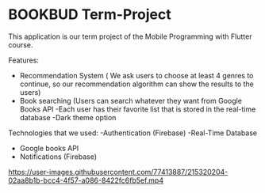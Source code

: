 # BOOKBUD Term-Project

This application is our term project of the Mobile Programming with Flutter course.

Features:
- Recommendation System ( We ask users to choose at least 4 genres to continue, so our recommendation algorithm can show the results to the users)
- Book searching (Users can search whatever they want from Google Books API
-Each user has their favorite list that is stored in the real-time database
-Dark theme option

Technologies that we used:
-Authentication (Firebase)
-Real-Time Database
- Google books API
- Notifications (Firebase)

https://user-images.githubusercontent.com/77413887/215320204-02aa8b1b-bcc4-4f57-a086-8422fc6fb5ef.mp4
